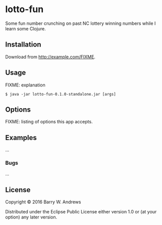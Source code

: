 # lotto-fun

Some fun number crunching on past NC lottery winning numbers while I learn some Clojure.

## Installation

Download from http://example.com/FIXME.

## Usage

FIXME: explanation

    $ java -jar lotto-fun-0.1.0-standalone.jar [args]

## Options

FIXME: listing of options this app accepts.

## Examples

...

### Bugs

...


## License

Copyright © 2016 Barry W. Andrews

Distributed under the Eclipse Public License either version 1.0 or (at
your option) any later version.
